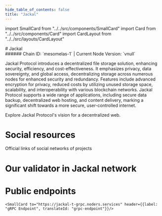 ```yaml
---
hide_table_of_contents: false
title: "Jackal"
---
```


import SmallCard from "../../src/components/SmallCard"
import Card from "../../src/components/Card"
import CardLayout from "../../src/layouts/CardLayout"

<div class="h1-with-icon icon-jackal">
# Jackal
</div>
###### Chain ID: `mesomelas-1` | Current Node Version: `vnull`


Jackal Protocol introduces a decentralized file storage solution, enhancing security, efficiency, and cost-effectiveness. It emphasizes privacy, data sovereignty, and global access, decentralizing storage across numerous nodes for enhanced security and redundancy. Features include advanced encryption for privacy, reduced costs by utilizing unused storage space, scalability, and interoperability with various blockchain networks. Jackal Protocol supports a wide range of applications, including secure data backup, decentralized web hosting, and content delivery, marking a significant shift towards a more secure, user-controlled internet.

Explore Jackal Protocol's vision for a decentralized web.

# Social resources
Official links of social networks of projects

<CardLayout autoFitEnabled={false}>
    <SmallCard to="https://www.jackalprotocol.com/" header={{label: "Website", translateId: "social-telegram"}} iconPath="img/website-icon.svg"/>
    <SmallCard to="https://github.com/JackalLabs/canine-chain" header={{label: "GitHub", translateId: "social-telegram"}} iconPath="img/github-icon.svg"/>
    <SmallCard to="https://discord.com/invite/5GKym3p6rj" header={{label: "Discord", translateId: "social-telegram"}} iconPath="img/discord-icon.svg"/>
    <SmallCard to="https://twitter.com/Jackal_Protocol" header={{label: "X", translateId: "social-telegram"}} iconPath="img/x-icon.svg"/>
    <SmallCard to="https://t.me/+rtuZnbTlHaIzNjVh" header={{label: "Telegram", translateId: "social-telegram"}} iconPath="img/telegram-icon.svg"/>
</CardLayout>

# Our validator in Jackal network

<CardLayout autoFitEnabled={true}>
    <Card
        to="https://explorer.bccnodes.com/jackal-T/staking/jklvaloper132k95jan8ju92jtmkzr49vnusv5xvwvju27kpq"
        header={{
            label: "[NODERS]TEAM",
            translateId: "development-setup",
        }}
        body={{
            label: "Trusted blockchain validator",
        }}
        iconPath="img/kotlin-icon.svg"
    />
</CardLayout>

# Public endpoints

<CardLayout autoFitEnabled={true}>
    <SmallCard to="https://jackal-t-rpc.noders.services" header={{label: "RPC Endpoint", translateId: "rpc-endpoint"}}/>
    <SmallCard to="https://jackal-t-api.noders.services" header={{label: "API Endpoint", translateId: "api-endpoint"}}/>
    
    <SmallCard to="https://jackal-t-grpc.noders.services" header={{label: "gRPC Endpoint", translateId: "grpc-endpoint"}}/>
</CardLayout>
